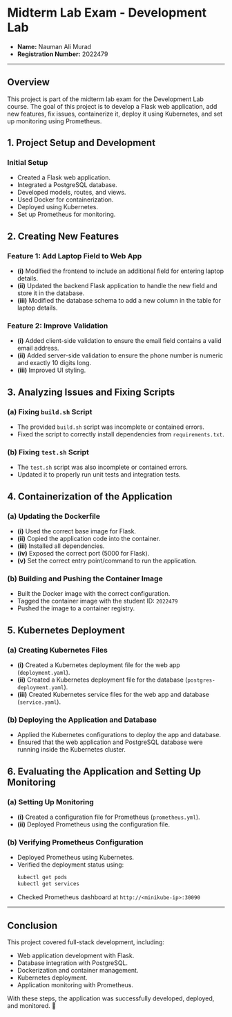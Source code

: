 # Midterm Lab Exam - Development Lab

- **Name:** Nauman Ali Murad  
- **Registration Number:** 2022479  

---

## Overview
This project is part of the midterm lab exam for the Development Lab course. The goal of this project is to develop a Flask web application, add new features, fix issues, containerize it, deploy it using Kubernetes, and set up monitoring using Prometheus.

## **1. Project Setup and Development**
### **Initial Setup**
- Created a Flask web application.
- Integrated a PostgreSQL database.
- Developed models, routes, and views.
- Used Docker for containerization.
- Deployed using Kubernetes.
- Set up Prometheus for monitoring.

## **2. Creating New Features**

### **Feature 1: Add Laptop Field to Web App**
- **(i)** Modified the frontend to include an additional field for entering laptop details.
- **(ii)** Updated the backend Flask application to handle the new field and store it in the database.
- **(iii)** Modified the database schema to add a new column in the table for laptop details.

### **Feature 2: Improve Validation**
- **(i)** Added client-side validation to ensure the email field contains a valid email address.
- **(ii)** Added server-side validation to ensure the phone number is numeric and exactly 10 digits long.
- **(iii)** Improved UI styling.

## **3. Analyzing Issues and Fixing Scripts**

### **(a) Fixing `build.sh` Script**
- The provided `build.sh` script was incomplete or contained errors.
- Fixed the script to correctly install dependencies from `requirements.txt`.

### **(b) Fixing `test.sh` Script**
- The `test.sh` script was also incomplete or contained errors.
- Updated it to properly run unit tests and integration tests.

## **4. Containerization of the Application**

### **(a) Updating the Dockerfile**
- **(i)** Used the correct base image for Flask.
- **(ii)** Copied the application code into the container.
- **(iii)** Installed all dependencies.
- **(iv)** Exposed the correct port (5000 for Flask).
- **(v)** Set the correct entry point/command to run the application.

### **(b) Building and Pushing the Container Image**
- Built the Docker image with the correct configuration.
- Tagged the container image with the student ID: `2022479`
- Pushed the image to a container registry.

## **5. Kubernetes Deployment**

### **(a) Creating Kubernetes Files**
- **(i)** Created a Kubernetes deployment file for the web app (`deployment.yaml`).
- **(ii)** Created a Kubernetes deployment file for the database (`postgres-deployment.yaml`).
- **(iii)** Created Kubernetes service files for the web app and database (`service.yaml`).

### **(b) Deploying the Application and Database**
- Applied the Kubernetes configurations to deploy the app and database.
- Ensured that the web application and PostgreSQL database were running inside the Kubernetes cluster.

## **6. Evaluating the Application and Setting Up Monitoring**

### **(a) Setting Up Monitoring**
- **(i)** Created a configuration file for Prometheus (`prometheus.yml`).
- **(ii)** Deployed Prometheus using the configuration file.

### **(b) Verifying Prometheus Configuration**
- Deployed Prometheus using Kubernetes.
- Verified the deployment status using:
  ```sh
  kubectl get pods
  kubectl get services
  ```
- Checked Prometheus dashboard at `http://<minikube-ip>:30090`

---

## **Conclusion**
This project covered full-stack development, including:
- Web application development with Flask.
- Database integration with PostgreSQL.
- Dockerization and container management.
- Kubernetes deployment.
- Application monitoring with Prometheus.

With these steps, the application was successfully developed, deployed, and monitored. 🚀

